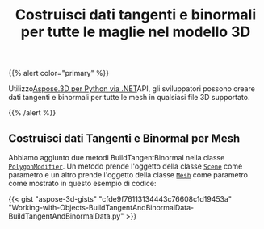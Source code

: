 ﻿---
title: Costruisci dati tangenti e binormali per tutte le maglie nel modello 3D
type: docs
weight: 10
url: /it/python-net/build-tangent-and-binormal-data-for-all-meshes-in-3d-model/
description: Utilizzando Aspose.3D per Python via .NET API, gli sviluppatori possono creare dati tangenti e binormali per tutte le mesh in qualsiasi file 3D supportato.
---
{{% alert color="primary" %}}

Utilizzo[Aspose.3D per Python via .NET](http://products.aspose.com/3d/net)API, gli sviluppatori possono creare dati tangenti e binormali per tutte le mesh in qualsiasi file 3D supportato.

{{% /alert %}}
## **Costruisci dati Tangenti e Binormal per Mesh**
Abbiamo aggiunto due metodi BuildTangentBinormal nella classe [`PolygonModifier`](https://reference.aspose.com/3d/net/aspose.threed.entities/polygonmodifier). Un metodo prende l'oggetto della classe [`Scene`](https://reference.aspose.com/3d/net/aspose.threed/scene) come parametro e un altro prende l'oggetto della classe [`Mesh`](https://reference.aspose.com/3d/net/aspose.threed.entities/mesh) come parametro come mostrato in questo esempio di codice:

{{< gist "aspose-3d-gists" "cfde9f76113134443c76608c1d19453a" "Working-with-Objects-BuildTangentAndBinormalData-BuildTangentAndBinormalData.py" >}}
